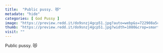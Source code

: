 ```yaml
---
title:  "Public pussy. 😻"
metadate: "hide"
categories: [ God Pussy ]
image: "https://preview.redd.it/do9snzj4gcp51.jpg?auto=webp&s=722908a5c801c9e73c815f9b122730c2b34fbdb9"
thumb: "https://preview.redd.it/do9snzj4gcp51.jpg?width=1080&crop=smart&auto=webp&s=781ce31aefc63b880b8b15086832e4fc8f4324a1"
visit: ""
---
```

Public pussy. 😻
